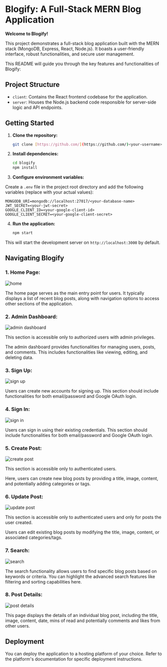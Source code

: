 # Blogify: A Full-Stack MERN Blog Application

**Welcome to Blogify!**

This project demonstrates a full-stack blog application built with the MERN stack (MongoDB, Express, React, Node.js). It boasts a user-friendly interface, robust functionalities, and secure user management. 

This README will guide you through the key features and functionalities of Blogify:

## Project Structure

* `client`: Contains the React frontend codebase for the application.
* `server`: Houses the Node.js backend code responsible for server-side logic and API endpoints.

## Getting Started

1. **Clone the repository:**

   ```bash
   git clone [https://github.com/](https://github.com/)<your-username>/blogify.git


2. **Install dependencies:**

   ```bash
   cd blogify
   npm install

3. **Configure environment variables:**

Create a `.env` file in the project root directory and add the following variables (replace with your actual values):

  
    MONGODB_URI=mongodb://localhost:27017/<your-database-name>
    JWT_SECRET=<your-jwt-secret>
    GOOGLE_CLIENT_ID=<your-google-client-id>
    GOOGLE_CLIENT_SECRET=<your-google-client-secret>

4. **Run the application:**

    ```bash
    npm start

This will start the development server on `http://localhost:3000` by default.

## Navigating Blogify

### 1. **Home Page:**

![home](https://github.com/RishabhJain2404/blogify-mern-app/assets/127675963/6b489d07-e437-46fd-b8e0-e1a3b4b12340)

The home page serves as the main entry point for users. It typically displays a list of recent blog posts, along with navigation options to access other sections of the application.

### 2. **Admin Dashboard:**

![admin dashboard](https://github.com/RishabhJain2404/blogify-mern-app/assets/127675963/1aa4730c-56d8-4154-b052-1281d9777272)

This section is accessible only to authorized users with admin privileges.

The admin dashboard provides functionalities for managing users, posts, and comments. This includes functionalities like viewing, editing, and deleting data.

### 3. **Sign Up:**

![sign up](https://github.com/RishabhJain2404/blogify-mern-app/assets/127675963/2bd89955-1784-404d-955b-00be95086768)

Users can create new accounts for signing up. This section should include functionalities for both email/password and Google OAuth login.

### 4. **Sign In:**

![sign in](https://github.com/RishabhJain2404/blogify-mern-app/assets/127675963/229c9856-1726-4fae-880e-7b341d508e89)

Users can sign in using their existing credentials. This section should include functionalities for both email/password and Google OAuth login.

### 5. **Create Post:**

![create post](https://github.com/RishabhJain2404/blogify-mern-app/assets/127675963/fce79afc-4fb8-4f90-b367-ac248c2659a8)

This section is accessible only to authenticated users.

Here, users can create new blog posts by providing a title, image, content, and potentially adding categories or tags.

### 6. **Update Post:**

![update post](https://github.com/RishabhJain2404/blogify-mern-app/assets/127675963/6058276a-e503-4a31-b09b-896429592732)

This section is accessible only to authenticated users and only for posts the user created.

Users can edit existing blog posts by modifying the title, image, content, or associated categories/tags.

### 7. **Search:**

![search](https://github.com/RishabhJain2404/blogify-mern-app/assets/127675963/cdffcf1b-b5e2-4035-b0ad-ef8e12cf3f4f)

The search functionality allows users to find specific blog posts based on keywords or criteria. You can highlight the advanced search features like filtering and sorting capabilities here.

### 8. **Post Details:**

![post details](https://github.com/RishabhJain2404/blogify-mern-app/assets/127675963/e7807289-656c-4726-ad49-199968a3d45f)

This page displays the details of an individual blog post, including the title, image, content, date, mins of read and potentially comments and likes from other users.


## Deployment


You can deploy the application to a hosting platform of your choice. Refer to the platform's documentation for specific deployment instructions.
